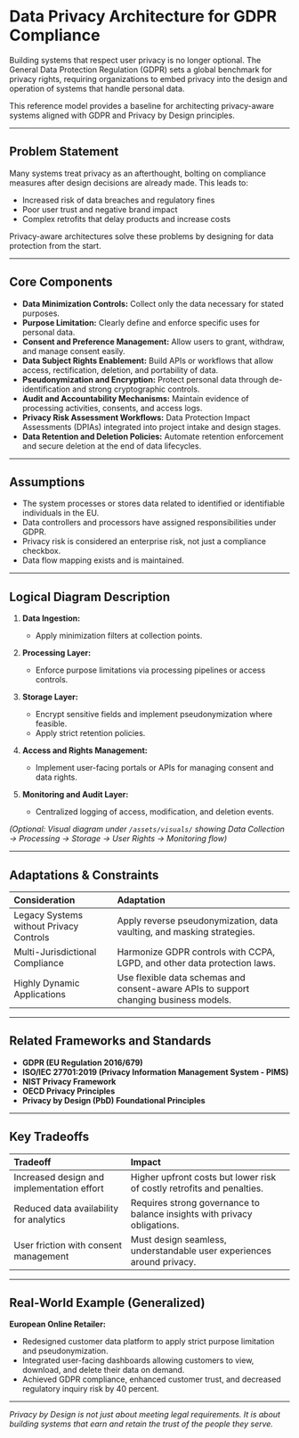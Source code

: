# Data Privacy Architecture for GDPR Compliance

Building systems that respect user privacy is no longer optional. The General Data Protection Regulation (GDPR) sets a global benchmark for privacy rights, requiring organizations to embed privacy into the design and operation of systems that handle personal data.

This reference model provides a baseline for architecting privacy-aware systems aligned with GDPR and Privacy by Design principles.

---

## Problem Statement

Many systems treat privacy as an afterthought, bolting on compliance measures after design decisions are already made. This leads to:
- Increased risk of data breaches and regulatory fines
- Poor user trust and negative brand impact
- Complex retrofits that delay products and increase costs

Privacy-aware architectures solve these problems by designing for data protection from the start.

---

## Core Components

- **Data Minimization Controls:** Collect only the data necessary for stated purposes.
- **Purpose Limitation:** Clearly define and enforce specific uses for personal data.
- **Consent and Preference Management:** Allow users to grant, withdraw, and manage consent easily.
- **Data Subject Rights Enablement:** Build APIs or workflows that allow access, rectification, deletion, and portability of data.
- **Pseudonymization and Encryption:** Protect personal data through de-identification and strong cryptographic controls.
- **Audit and Accountability Mechanisms:** Maintain evidence of processing activities, consents, and access logs.
- **Privacy Risk Assessment Workflows:** Data Protection Impact Assessments (DPIAs) integrated into project intake and design stages.
- **Data Retention and Deletion Policies:** Automate retention enforcement and secure deletion at the end of data lifecycles.

---

## Assumptions

- The system processes or stores data related to identified or identifiable individuals in the EU.
- Data controllers and processors have assigned responsibilities under GDPR.
- Privacy risk is considered an enterprise risk, not just a compliance checkbox.
- Data flow mapping exists and is maintained.

---

## Logical Diagram Description

1. **Data Ingestion:**
   - Apply minimization filters at collection points.

2. **Processing Layer:**
   - Enforce purpose limitations via processing pipelines or access controls.

3. **Storage Layer:**
   - Encrypt sensitive fields and implement pseudonymization where feasible.
   - Apply strict retention policies.

4. **Access and Rights Management:**
   - Implement user-facing portals or APIs for managing consent and data rights.

5. **Monitoring and Audit Layer:**
   - Centralized logging of access, modification, and deletion events.

*(Optional: Visual diagram under `/assets/visuals/` showing Data Collection -> Processing -> Storage -> User Rights -> Monitoring flow)*

---

## Adaptations & Constraints

| Consideration | Adaptation |
|:--------------|:-----------|
| Legacy Systems without Privacy Controls | Apply reverse pseudonymization, data vaulting, and masking strategies. |
| Multi-Jurisdictional Compliance | Harmonize GDPR controls with CCPA, LGPD, and other data protection laws. |
| Highly Dynamic Applications | Use flexible data schemas and consent-aware APIs to support changing business models. |

---

## Related Frameworks and Standards

- **GDPR (EU Regulation 2016/679)**
- **ISO/IEC 27701:2019 (Privacy Information Management System - PIMS)**
- **NIST Privacy Framework**
- **OECD Privacy Principles**
- **Privacy by Design (PbD) Foundational Principles**

---

## Key Tradeoffs

| Tradeoff | Impact |
|:---------|:-------|
| Increased design and implementation effort | Higher upfront costs but lower risk of costly retrofits and penalties. |
| Reduced data availability for analytics | Requires strong governance to balance insights with privacy obligations. |
| User friction with consent management | Must design seamless, understandable user experiences around privacy. |

---

## Real-World Example (Generalized)

**European Online Retailer:**
- Redesigned customer data platform to apply strict purpose limitation and pseudonymization.
- Integrated user-facing dashboards allowing customers to view, download, and delete their data on demand.
- Achieved GDPR compliance, enhanced customer trust, and decreased regulatory inquiry risk by 40 percent.

---

*Privacy by Design is not just about meeting legal requirements. It is about building systems that earn and retain the trust of the people they serve.*

